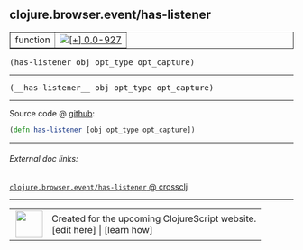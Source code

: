 ## clojure.browser.event/has-listener



 <table border="1">
<tr>
<td>function</td>
<td><a href="https://github.com/cljsinfo/cljs-api-docs/tree/0.0-927"><img valign="middle" alt="[+] 0.0-927" title="Added in 0.0-927" src="https://img.shields.io/badge/+-0.0--927-lightgrey.svg"></a> </td>
</tr>
</table>

<samp>(has-listener obj opt_type opt_capture)</samp><br>

---

 <samp>
(__has-listener__ obj opt_type opt_capture)<br>
</samp>

---







Source code @ [github]():

```clj
(defn has-listener [obj opt_type opt_capture])
```

<!--
Repo - tag - source tree - lines:

 <pre>

</pre>

-->

---



###### External doc links:

[`clojure.browser.event/has-listener` @ crossclj](http://crossclj.info/fun/clojure.browser.event.cljs/has-listener.html)<br>

---

 <table>
<tr><td>
<img valign="middle" align="right" width="48px" src="http://i.imgur.com/Hi20huC.png">
</td><td>
Created for the upcoming ClojureScript website.<br>
[edit here] | [learn how]
</td></tr></table>

[edit here]:https://github.com/cljsinfo/cljs-api-docs/blob/master/cljsdoc/clojure.browser.event/has-listener.cljsdoc
[learn how]:https://github.com/cljsinfo/cljs-api-docs/wiki/cljsdoc-files

<!--

This information was too distracting to show to readers, but I'll leave it
commented here since it is helpful to:

- pretty-print the data used to generate this document
- and show how to retrieve that data



The API data for this symbol:

```clj
{:ns "clojure.browser.event",
 :name "has-listener",
 :signature ["[obj opt_type opt_capture]"],
 :name-encode "has-listener",
 :history [["+" "0.0-927"]],
 :type "function",
 :full-name-encode "clojure.browser.event/has-listener",
 :source {:code "(defn has-listener [obj opt_type opt_capture])",
          :title "Source code",
          :repo "clojurescript",
          :tag "r1.9.14",
          :filename "src/main/cljs/clojure/browser/event.cljs",
          :lines [96],
          :url "https://github.com/clojure/clojurescript/blob/r1.9.14/src/main/cljs/clojure/browser/event.cljs#L96"},
 :usage ["(has-listener obj opt_type opt_capture)"],
 :full-name "clojure.browser.event/has-listener",
 :cljsdoc-url "https://github.com/cljsinfo/cljs-api-docs/blob/master/cljsdoc/clojure.browser.event/has-listener.cljsdoc"}

```

Retrieve the API data for this symbol:

```clj
;; from Clojure REPL
(require '[clojure.edn :as edn])
(-> (slurp "https://raw.githubusercontent.com/cljsinfo/cljs-api-docs/catalog/cljs-api.edn")
    (edn/read-string)
    (get-in [:symbols "clojure.browser.event/has-listener"]))
```

-->
